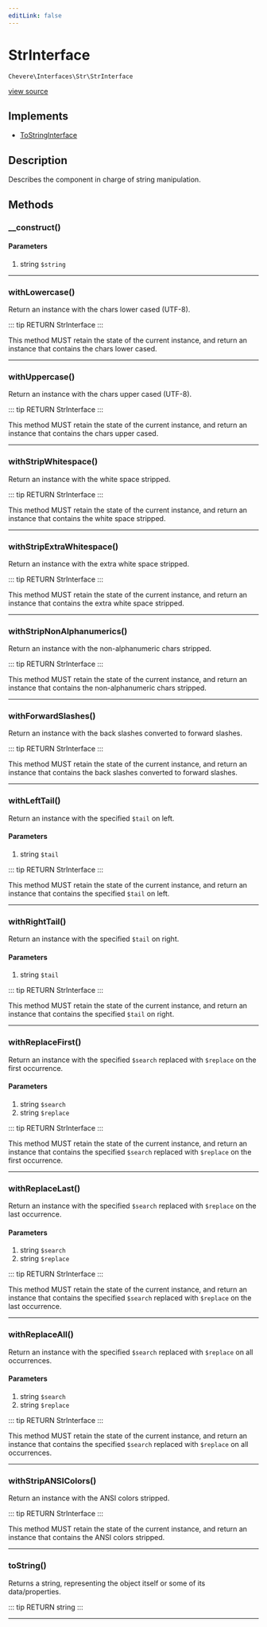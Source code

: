 ```yaml
---
editLink: false
---
```


# StrInterface

`Chevere\Interfaces\Str\StrInterface`

[view source](https://github.com/chevere/chevere/blob/master/interfaces/Str/StrInterface.php)

## Implements

- [ToStringInterface](../To/ToStringInterface.md)

## Description

Describes the component in charge of string manipulation.

## Methods

### __construct()

#### Parameters

1. string `$string`

---

### withLowercase()

Return an instance with the chars lower cased (UTF-8).

::: tip RETURN
StrInterface
:::

This method MUST retain the state of the current instance, and return
an instance that contains the chars lower cased.

---

### withUppercase()

Return an instance with the chars upper cased (UTF-8).

::: tip RETURN
StrInterface
:::

This method MUST retain the state of the current instance, and return
an instance that contains the chars upper cased.

---

### withStripWhitespace()

Return an instance with the white space stripped.

::: tip RETURN
StrInterface
:::

This method MUST retain the state of the current instance, and return
an instance that contains the white space stripped.

---

### withStripExtraWhitespace()

Return an instance with the extra white space stripped.

::: tip RETURN
StrInterface
:::

This method MUST retain the state of the current instance, and return
an instance that contains the extra white space stripped.

---

### withStripNonAlphanumerics()

Return an instance with the non-alphanumeric chars stripped.

::: tip RETURN
StrInterface
:::

This method MUST retain the state of the current instance, and return
an instance that contains the non-alphanumeric chars stripped.

---

### withForwardSlashes()

Return an instance with the back slashes converted to forward slashes.

::: tip RETURN
StrInterface
:::

This method MUST retain the state of the current instance, and return
an instance that contains the back slashes converted to forward slashes.

---

### withLeftTail()

Return an instance with the specified `$tail` on left.

#### Parameters

1. string `$tail`

::: tip RETURN
StrInterface
:::

This method MUST retain the state of the current instance, and return
an instance that contains the specified `$tail` on left.

---

### withRightTail()

Return an instance with the specified `$tail` on right.

#### Parameters

1. string `$tail`

::: tip RETURN
StrInterface
:::

This method MUST retain the state of the current instance, and return
an instance that contains the specified `$tail` on right.

---

### withReplaceFirst()

Return an instance with the specified `$search` replaced with `$replace` on the first occurrence.

#### Parameters

1. string `$search`
2. string `$replace`

::: tip RETURN
StrInterface
:::

This method MUST retain the state of the current instance, and return
an instance that contains the specified `$search` replaced with `$replace` on the first occurrence.

---

### withReplaceLast()

Return an instance with the specified `$search` replaced with `$replace` on the last occurrence.

#### Parameters

1. string `$search`
2. string `$replace`

::: tip RETURN
StrInterface
:::

This method MUST retain the state of the current instance, and return
an instance that contains the specified `$search` replaced with `$replace` on the last occurrence.

---

### withReplaceAll()

Return an instance with the specified `$search` replaced with `$replace` on all occurrences.

#### Parameters

1. string `$search`
2. string `$replace`

::: tip RETURN
StrInterface
:::

This method MUST retain the state of the current instance, and return
an instance that contains the specified `$search` replaced with `$replace` on all occurrences.

---

### withStripANSIColors()

Return an instance with the ANSI colors stripped.

::: tip RETURN
StrInterface
:::

This method MUST retain the state of the current instance, and return
an instance that contains the ANSI colors stripped.

---

### toString()

Returns a string, representing the object itself or some of its data/properties.

::: tip RETURN
string
:::

---
